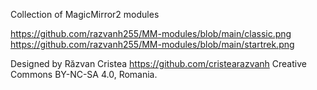 Collection of MagicMirror2 modules

https://github.com/razvanh255/MM-modules/blob/main/classic.png
https://github.com/razvanh255/MM-modules/blob/main/startrek.png


Designed by Răzvan Cristea https://github.com/cristearazvanh Creative Commons BY-NC-SA 4.0, Romania.

